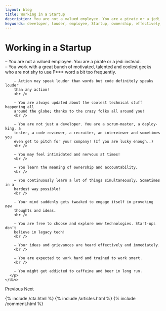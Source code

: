 ```yaml
---
layout: blog
title: Working in a Startup
description: You are not a valued employee. You are a pirate or a jedi instead.
keywords: developer, louder, employee, Startup, ownership, effectively, caffeine, beer
---
```


<div class="blog-post-banner bg-orange">
  <div class="blog-post-banner-content">
    <div class="blog-post-title">
      <h1>Working in a Startup</h1>
    </div>
  </div>
</div>

<div class="blog-post-content">
  <div class="container">
    <div class="col-md-8 col-md-offset-2">
      <p>
        – You are not a valued employee. You are a pirate or a jedi instead.
        <br />
        – You work with a great bunch of motivated, talented and coolest geeks
        who are not shy to use F*** word a bit too frequently.
        <br />

        – Action may speak louder than words but code definitely speaks louder
        than any action!
        <br />

        – You are always updated about the coolest technical stuff happening all
        around the globe; thanks to the crazy folks all around you!
        <br />

        – You are not just a developer. You are a scrum-master, a deploy-king, a
        tester, a code-reviewer, a recruiter, an interviewer and sometimes you
        even get to pitch for your company! (If you are lucky enough..)
        <br />

        – You may feel intimidated and nervous at times!
        <br />

        – You learn the meaning of ownership and accountability.
        <br />

        – You continuously learn a lot of things simultaneously. Sometimes in a
        hardest way possible!
        <br />

        – Your mind suddenly gets tweaked to engage itself in provoking new
        thoughts and ideas.
        <br />

        – You are free to choose and explore new technologies. Start-ups don’t
        believe in legacy tech!
        <br />

        – Your ideas and grievances are heard effectively and immediately.
        <br />

        – You are expected to work hard and trained to work smart.
        <br />

        – You might get addicted to caffeine and beer in long run.
      </p>
    </div>
  </div>
</div>

<div class="container">
  <div class="col-md-8 col-md-offset-2">
    <a
      href="/blog/open-source-vs-closed-source-development.html"
      class="btn btn-default btn-round" 
      ><i class="fa fa-long-arrow-left fa-left"></i>Previous</a
    >
    <a
      href="/blog/top-chinese-apps-in-india.html"
      class="btn btn-default btn-round pull-right" 
      >Next<i class="fa fa-long-arrow-right fa-right"></i
    ></a>
  </div>
</div>

{% include /cta.html %}
{% include /articles.html %} 
{% include /comment.html %}
